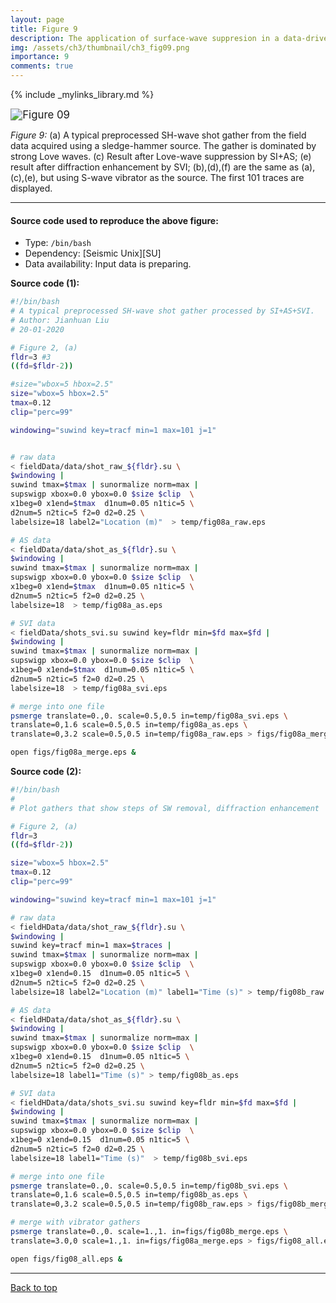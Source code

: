 ```yaml
---
layout: page
title: Figure 9
description: The application of surface-wave suppresion in a data-driven way. 
img: /assets/ch3/thumbnail/ch3_fig09.png
importance: 9
comments: true
---
```


{% include _mylinks_library.md %}

<script type="text/javascript">
 function showhide(id) {
    var e = document.getElementById(id);
    e.style.display = (e.style.display == 'block') ? 'none' : 'block';
 }
</script>


<img src="{{ '/assets/ch3/ch3_fig09.png' | prepend: site.baseurl | prepend: site.url }}" alt="Figure 09" style="zoom:120%;" />

_Figure 9:_ (a) A typical preprocessed SH-wave shot gather from the field data acquired using a sledge-hammer source. The gather is dominated by strong Love waves. (c) Result after Love-wave suppression by SI+AS; (e) result after diffraction enhancement by SVI; (b),(d),(f) are the same as (a),(c),(e), but using S-wave vibrator as the source. The first $101$ traces are displayed.

---
#### Source code used to reproduce the above figure:
- Type: ```/bin/bash```
- Dependency: [Seismic Unix][SU]
- Data availability: Input data is preparing.   

**Source code (1):**
```sh
#!/bin/bash
# A typical preprocessed SH-wave shot gather processed by SI+AS+SVI.
# Author: Jianhuan Liu
# 20-01-2020

# Figure 2, (a)
fldr=3 #3
((fd=$fldr-2))

#size="wbox=5 hbox=2.5"
size="wbox=5 hbox=2.5"
tmax=0.12
clip="perc=99"

windowing="suwind key=tracf min=1 max=101 j=1"


# raw data
< fieldData/data/shot_raw_${fldr}.su \
$windowing |
suwind tmax=$tmax | sunormalize norm=max |
supswigp xbox=0.0 ybox=0.0 $size $clip  \
x1beg=0 x1end=$tmax  d1num=0.05 n1tic=5 \
d2num=5 n2tic=5 f2=0 d2=0.25 \
labelsize=18 label2="Location (m)"  > temp/fig08a_raw.eps

# AS data
< fieldData/data/shot_as_${fldr}.su \
$windowing |
suwind tmax=$tmax | sunormalize norm=max |
supswigp xbox=0.0 ybox=0.0 $size $clip  \
x1beg=0 x1end=$tmax  d1num=0.05 n1tic=5 \
d2num=5 n2tic=5 f2=0 d2=0.25 \
labelsize=18  > temp/fig08a_as.eps

# SVI data
< fieldData/shots_svi.su suwind key=fldr min=$fd max=$fd |
$windowing |
suwind tmax=$tmax | sunormalize norm=max |
supswigp xbox=0.0 ybox=0.0 $size $clip  \
x1beg=0 x1end=$tmax  d1num=0.05 n1tic=5 \
d2num=5 n2tic=5 f2=0 d2=0.25 \
labelsize=18  > temp/fig08a_svi.eps

# merge into one file
psmerge translate=0.,0. scale=0.5,0.5 in=temp/fig08a_svi.eps \
translate=0,1.6 scale=0.5,0.5 in=temp/fig08a_as.eps \
translate=0,3.2 scale=0.5,0.5 in=temp/fig08a_raw.eps > figs/fig08a_merge.eps

open figs/fig08a_merge.eps &

```

**Source code (2):**
```sh
#!/bin/bash
#
# Plot gathers that show steps of SW removal, diffraction enhancement

# Figure 2, (a)
fldr=3
((fd=$fldr-2))

size="wbox=5 hbox=2.5"
tmax=0.12
clip="perc=99"

windowing="suwind key=tracf min=1 max=101 j=1"

# raw data
< fieldHData/data/shot_raw_${fldr}.su \
$windowing |
suwind key=tracf min=1 max=$traces |
suwind tmax=$tmax | sunormalize norm=max |
supswigp xbox=0.0 ybox=0.0 $size $clip  \
x1beg=0 x1end=0.15  d1num=0.05 n1tic=5 \
d2num=5 n2tic=5 f2=0 d2=0.25 \
labelsize=18 label2="Location (m)" label1="Time (s)" > temp/fig08b_raw.eps

# AS data
< fieldHData/data/shot_as_${fldr}.su \
$windowing |
suwind tmax=$tmax | sunormalize norm=max |
supswigp xbox=0.0 ybox=0.0 $size $clip  \
x1beg=0 x1end=0.15  d1num=0.05 n1tic=5 \
d2num=5 n2tic=5 f2=0 d2=0.25 \
labelsize=18 label1="Time (s)" > temp/fig08b_as.eps

# SVI data
< fieldHData/data/shots_svi.su suwind key=fldr min=$fd max=$fd |
$windowing |
suwind tmax=$tmax | sunormalize norm=max |
supswigp xbox=0.0 ybox=0.0 $size $clip  \
x1beg=0 x1end=0.15  d1num=0.05 n1tic=5 \
d2num=5 n2tic=5 f2=0 d2=0.25 \
labelsize=18 label1="Time (s)"  > temp/fig08b_svi.eps

# merge into one file
psmerge translate=0.,0. scale=0.5,0.5 in=temp/fig08b_svi.eps \
translate=0,1.6 scale=0.5,0.5 in=temp/fig08b_as.eps \
translate=0,3.2 scale=0.5,0.5 in=temp/fig08b_raw.eps > figs/fig08b_merge.eps

# merge with vibrator gathers
psmerge translate=0.,0. scale=1.,1. in=figs/fig08b_merge.eps \
translate=3.0,0 scale=1.,1. in=figs/fig08a_merge.eps > figs/fig08_all.eps

open figs/fig08_all.eps &

```
---

<a href="#top">Back to top</a>
